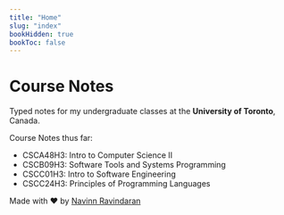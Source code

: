 ```yaml
---
title: "Home"
slug: "index"
bookHidden: true
bookToc: false
---
```

# Course Notes

Typed notes for my undergraduate classes at the **University of Toronto**, Canada.

Course Notes thus far: 
- CSCA48H3: Intro to Computer Science II  
- CSCB09H3: Software Tools and Systems Programming
- CSCC01H3: Intro to Software Engineering
- CSCC24H3: Principles of Programming Languages

Made with ❤️ by [Navinn Ravindaran](https://navn-r.github.io)
